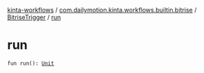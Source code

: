 [kinta-workflows](../../index.md) / [com.dailymotion.kinta.workflows.builtin.bitrise](../index.md) / [BitriseTrigger](index.md) / [run](./run.md)

# run

`fun run(): `[`Unit`](https://kotlinlang.org/api/latest/jvm/stdlib/kotlin/-unit/index.html)
